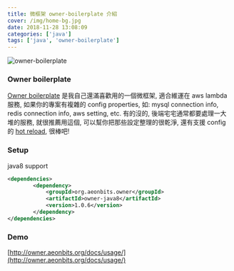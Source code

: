 ```yaml
---
title: 微框架 owner-boilerplate 介紹
cover: /img/home-bg.jpg
date: 2018-11-28 13:08:09
categories: ['java']
tags: ['java', 'owner-boilerplate']
---
```

![owner-boilerplate](/img/owner-boilerplate/owner-aeonbits.png)
### Owner boilerplate
[Owner boilerplate](http://owner.aeonbits.org/docs/welcome/) 是我自己還滿喜歡用的一個微框架, 適合維運在 aws lambda 服務, 如果你的專案有複雜的 config properties, 如: mysql connection info, redis connection info, aws setting, etc. 有的沒的, 後端宅宅通常都要處理一大堆的服務, 就很推薦用這個, 
可以幫你把那些設定整理的很乾淨, 還有支援 config 的 [hot reload](http://owner.aeonbits.org/docs/reload/), 很棒吧!

### Setup
java8 support
```xml
<dependencies>
        <dependency>
            <groupId>org.aeonbits.owner</groupId>
            <artifactId>owner-java8</artifactId>
            <version>1.0.6</version>
        </dependency>
</dependencies>
```

### Demo
[http://owner.aeonbits.org/docs/usage/](http://owner.aeonbits.org/docs/usage/)


